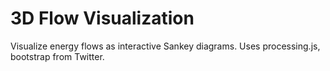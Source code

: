 3D Flow Visualization
=====================

Visualize energy flows as interactive Sankey diagrams.
Uses processing.js, bootstrap from Twitter.
